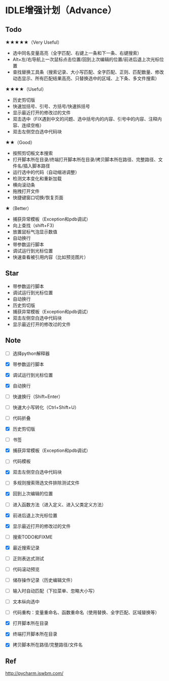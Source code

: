 # IDLE增强计划（Advance）


## Todo

★★★★★（Very Useful）
* 选中同名变量高亮（全字匹配、右键上一条和下一条、右键搜索）
* Alt+左/右导航上一次鼠标点击位置/回到上次编辑的位置/前进后退上次光标位置
* 查找替换工具条（搜索记录、大小写匹配、全字匹配、正则、匹配数量、修改动态显示、所有匹配结果高亮、只替换选中的区域、上下条、多文件搜索）

★★★★（Useful）
* 历史剪切版
* 快速加括号、引号、方括号/快速拆括号
* 显示最近打开的修改过的文件
* 双击选中（FIX遇到中文的问题、选中括号内的内容、引号中的内容、注释内容、连续空格）
* 双击左侧空白选中代码块

★★（Good）
* 按照剪切板文本搜索
* 打开脚本所在目录/终端打开脚本所在目录/拷贝脚本所在路径、完整路径、文件名/插入脚本路径
* 运行选中的代码（自动缩进调整）
* 检测文本变化和重新加载
* 横向滚动条
* 拖拽打开文件
* 快捷键窗口切换/恢复页面

★（Better）
* 捕获异常模板（Exception和pdb调试）
* 向上查找（shift+F3）
* 放置鼠标气泡显示数值
* 自动换行
* 带参数运行脚本
* 调试运行到光标位置
* 快速查看被引用内容（比如预览图片）


## Star
* 带参数运行脚本
* 调试运行到光标位置
* 自动换行
* 历史剪切版
* 捕获异常模板（Exception和pdb调试）
* 双击左侧空白选中代码块
* 显示最近打开的修改过的文件


## Note
- [ ] 选择python解释器
- [x] 带参数运行脚本
- [x] 调试运行到光标位置
- [x] 自动换行
- [ ] 快速换行（Shift+Enter）
- [ ] 快速大小写转化（Ctrl+Shift+U）
- [ ] 代码折叠
- [x] 历史剪切版
- [ ] 书签
- [x] 捕获异常模板（Exception和pdb调试）
- [ ] 代码模板
- [x] 双击左侧空白选中代码块
- [ ] 多规则搜索筛选文件排除测试文件
- [x] 回到上次编辑的位置
- [ ] 进入函数方法（进入定义、进入父类定义方法）
- [x] 前进后退上次光标位置
- [x] 显示最近打开的修改过的文件
- [ ] 搜索TODO和FIXME
- [x] 最近搜索记录
- [ ] 正则表达式测试
- [ ] 代码滚动预览
- [ ] 储存操作记录（历史编辑文件）
- [ ] 输入时自动匹配（下拉菜单、忽略大小写）
- [ ] 文本纵向选中
- [ ] 代码重构：变量重命名、函数重命名（使用替换、全字匹配、区域替换等）
- [x] 打开脚本所在目录
- [x] 终端打开脚本所在目录
- [x] 拷贝脚本所在路径/完整路径/文件名


## Ref
http://pycharm.iswbm.com/




